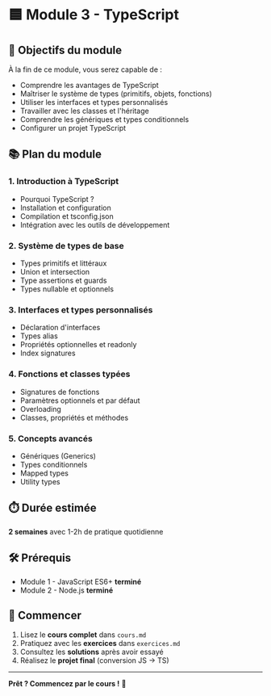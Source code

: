 # 🟦 Module 3 - TypeScript

## 🎯 Objectifs du module

À la fin de ce module, vous serez capable de :

- Comprendre les avantages de TypeScript
- Maîtriser le système de types (primitifs, objets, fonctions)
- Utiliser les interfaces et types personnalisés
- Travailler avec les classes et l'héritage
- Comprendre les génériques et types conditionnels
- Configurer un projet TypeScript

## 📚 Plan du module

### 1. Introduction à TypeScript

- Pourquoi TypeScript ?
- Installation et configuration
- Compilation et tsconfig.json
- Intégration avec les outils de développement

### 2. Système de types de base

- Types primitifs et littéraux
- Union et intersection
- Type assertions et guards
- Types nullable et optionnels

### 3. Interfaces et types personnalisés

- Déclaration d'interfaces
- Types alias
- Propriétés optionnelles et readonly
- Index signatures

### 4. Fonctions et classes typées

- Signatures de fonctions
- Paramètres optionnels et par défaut
- Overloading
- Classes, propriétés et méthodes

### 5. Concepts avancés

- Génériques (Generics)
- Types conditionnels
- Mapped types
- Utility types

## ⏱️ Durée estimée

**2 semaines** avec 1-2h de pratique quotidienne

## 🛠️ Prérequis

- Module 1 - JavaScript ES6+ **terminé**
- Module 2 - Node.js **terminé**

## 🚀 Commencer

1. Lisez le **cours complet** dans `cours.md`
2. Pratiquez avec les **exercices** dans `exercices.md`
3. Consultez les **solutions** après avoir essayé
4. Réalisez le **projet final** (conversion JS → TS)

---

**Prêt ? Commencez par le cours !** 📖
